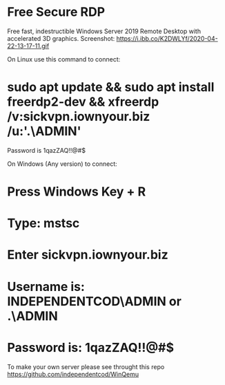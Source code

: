 # Free Secure RDP
Free fast, indestructible Windows Server 2019 Remote Desktop with accelerated 3D graphics.
Screenshot: https://i.ibb.co/K2DWLYf/2020-04-22-13-17-11.gif

On Linux use this command to connect: 
# sudo apt update && sudo apt install freerdp2-dev && xfreerdp /v:sickvpn.iownyour.biz /u:'.\ADMIN'

Password is 1qazZAQ!!@#$

On Windows (Any version) to connect:

# Press Windows Key + R
# Type: mstsc
# Enter sickvpn.iownyour.biz
# Username is: INDEPENDENTCOD\ADMIN or .\ADMIN
# Password is: 1qazZAQ!!@#$

To make your own server please see throught this repo https://github.com/independentcod/WinQemu
